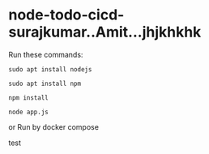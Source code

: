 # node-todo-cicd-surajkumar..Amit...jhjkhkhk

Run these commands:


`sudo apt install nodejs`


`sudo apt install npm`


`npm install`

`node app.js`

or Run by docker compose

test

